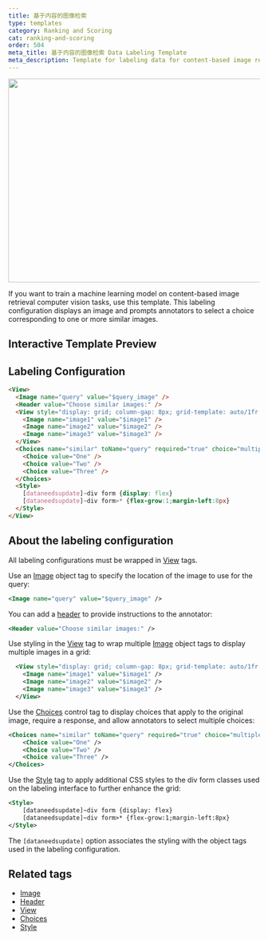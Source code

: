 ```yaml
---
title: 基于内容的图像检索
type: templates
category: Ranking and Scoring
cat: ranking-and-scoring
order: 504
meta_title: 基于内容的图像检索 Data Labeling Template
meta_description: Template for labeling data for content-based image retrieval tasks with Label Studio for your machine learning and data science projects.
---
```


<img src="/images/templates/content-based-image-search.png" alt="" class="gif-border" width="552px" height="408px" />

If you want to train a machine learning model on content-based image retrieval computer vision tasks, use this template. This labeling configuration displays an image and prompts annotators to select a choice corresponding to one or more similar images.  

## Interactive Template Preview

<div id="main-preview"></div>

## Labeling Configuration

```html
<View>
  <Image name="query" value="$query_image" />
  <Header value="Choose similar images:" />
  <View style="display: grid; column-gap: 8px; grid-template: auto/1fr 1fr 1fr">
    <Image name="image1" value="$image1" />
    <Image name="image2" value="$image2" />
    <Image name="image3" value="$image3" />
  </View>
  <Choices name="similar" toName="query" required="true" choice="multiple">
    <Choice value="One" />
    <Choice value="Two" />
    <Choice value="Three" />
  </Choices>
  <Style>
    [dataneedsupdate]~div form {display: flex}
    [dataneedsupdate]~div form>* {flex-grow:1;margin-left:8px}
  </Style>
</View>
```

## About the labeling configuration

All labeling configurations must be wrapped in [View](/tags/view.html) tags.

Use an [Image](/tags/image.html) object tag to specify the location of the image to use for the query:
```xml
<Image name="query" value="$query_image" />
```

You can add a [header](/tags/header.html) to provide instructions to the annotator:
```xml
<Header value="Choose similar images:" />
```

Use styling in the [View](/tags/view.html) tag to wrap multiple [Image](/tags/image.html) object tags to display multiple images in a grid:
```xml
  <View style="display: grid; column-gap: 8px; grid-template: auto/1fr 1fr 1fr">
    <Image name="image1" value="$image1" />
    <Image name="image2" value="$image2" />
    <Image name="image3" value="$image3" />
  </View>
```
  
Use the [Choices](/tags/choices.html) control tag to display choices that apply to the original image, require a response, and allow annotators to select multiple choices:
```xml
<Choices name="similar" toName="query" required="true" choice="multiple">
    <Choice value="One" />
    <Choice value="Two" />
    <Choice value="Three" />
</Choices>
```

Use the [Style](/tags/style.html) tag to apply additional CSS styles to the div form classes used on the labeling interface to further enhance the grid:
```xml
<Style>
    [dataneedsupdate]~div form {display: flex}
    [dataneedsupdate]~div form>* {flex-grow:1;margin-left:8px}
</Style>
```
The `[dataneedsupdate]` option associates the styling with the object tags used in the labeling configuration.
  

## Related tags

- [Image](/tags/image.html)
- [Header](/tags/header.html)
- [View](/tags/view.html)
- [Choices](/tags/choices.html)
- [Style](/tags/style.html)
